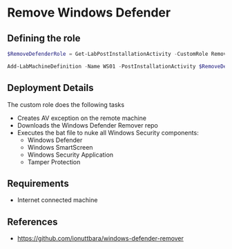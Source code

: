 # Remove Windows Defender
## Defining the role
``` PowerShell
$RemoveDefenderRole = Get-LabPostInstallationActivity -CustomRole RemoveWindowsDefender

Add-LabMachineDefinition -Name WS01 -PostInstallationActivity $RemoveDefenderRole
```

## Deployment Details
The custom role does the following tasks
- Creates AV exception on the remote machine
- Downloads the Windows Defender Remover repo 
- Executes the bat file to nuke all Windows Security components:
    - Windows Defender
    - Windows SmartScreen
    - Windows Security Application
    - Tamper Protection

## Requirements
- Internet connected machine

## References
- https://github.com/ionuttbara/windows-defender-remover

